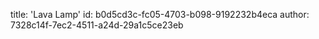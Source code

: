 title: 'Lava Lamp'
id: b0d5cd3c-fc05-4703-b098-9192232b4eca
author: 7328c14f-7ec2-4511-a24d-29a1c5ce23eb
